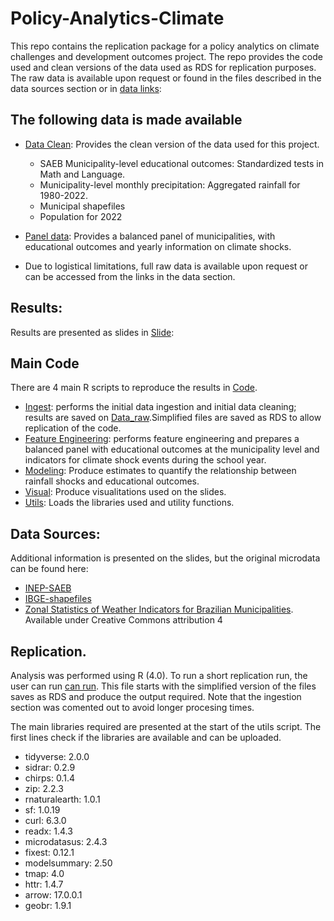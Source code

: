 # Policy-Analytics-Climate
This repo contains the replication package for a policy analytics on climate challenges and development outcomes project. The repo provides the code used and clean versions of the data used as RDS for replication purposes. The raw data is available upon request or found in the files described in the data sources section or in [data links](./Data_links/):

## The following data is made available
- [Data Clean](./Data_raw/): Provides the clean version of the data used for this project. 
    - SAEB Municipality-level educational outcomes: Standardized tests in Math and Language.
    - Municipality-level monthly precipitation: Aggregated rainfall for 1980-2022.
    - Municipal shapefiles
    - Population for 2022
       
- [Panel data](./data_processed/): Provides a balanced panel of municipalities, with educational outcomes and yearly information on climate shocks.

- Due to logistical limitations, full raw data is available upon request or can be accessed from the links in the data section.


## Results: 
Results are presented as slides in  [Slide](./docs/):

## Main Code 
There are 4 main R scripts to reproduce the results in  [Code](./Code/).
   - [Ingest](./Code/01_ingest_clean_BR.R): performs the initial data ingestion and initial data cleaning; results are saved on [Data_raw](./Data_raw/).Simplified files are saved as RDS to allow replication of the code.
   - [Feature Engineering](./Code/02_feature_engineering.R): performs feature engineering and prepares a balanced panel with educational outcomes at the municipality level and indicators for climate shock events during the school year.
   - [Modeling](./Code/03_modeling_BR.R): Produce estimates to quantify the relationship between rainfall shocks and educational outcomes.
   - [Visual](./Code/04_Visuals_BR.R): Produce visualitations used on the slides.
   - [Utils](./Code/99_utils_BR.R): Loads the libraries used and utility functions.

## Data Sources: 
Additional information is presented on the slides, but the original microdata can be found here:
 - [INEP-SAEB](https://www.gov.br/inep/pt-br/acesso-a-informacao/dados-abertos/microdados)
 - [IBGE-shapefiles](https://www.ibge.gov.br/en/geosciences/territorial-organization/territorial-meshes/18890-municipal-mesh.html)
 - [Zonal Statistics of Weather Indicators for Brazilian Municipalities](https://zenodo.org/records/13906834). Available under Creative Commons attribution 4

## Replication. 
Analysis was performed using R (4.0). To run a short replication run, the user can run [can run](./Replication_run.R). This file starts with the simplified version of the files saves as RDS and produce the output required. Note that the ingestion section was comented out to avoid longer procesing times.

The main libraries required are presented at the start of the utils script. The first lines check if the libraries are available and can be uploaded. 
  - tidyverse: 2.0.0        
  - sidrar: 0.2.9        
  - chirps: 0.1.4
  - zip: 2.2.3
  - rnaturalearth: 1.0.1
  - sf: 1.0.19
  - curl: 6.3.0
  - readx: 1.4.3
  - microdatasus: 2.4.3
  - fixest: 0.12.1
  - modelsummary: 2.50
  - tmap: 4.0
  - httr: 1.4.7
  - arrow: 17.0.0.1
  - geobr: 1.9.1
